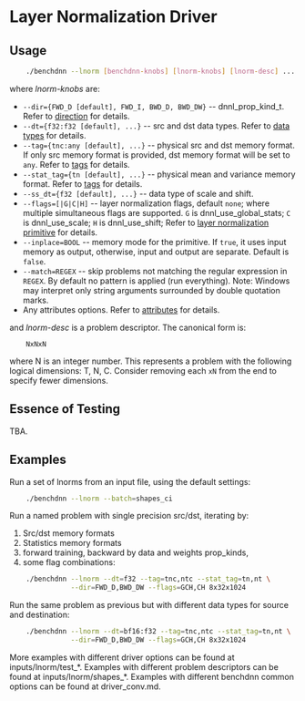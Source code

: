 # Layer Normalization Driver

## Usage
``` sh
    ./benchdnn --lnorm [benchdnn-knobs] [lnorm-knobs] [lnorm-desc] ...
```

where *lnorm-knobs* are:

 - `--dir={FWD_D [default], FWD_I, BWD_D, BWD_DW}` -- dnnl_prop_kind_t.
            Refer to [direction](knobs_dir.md) for details.
 - `--dt={f32:f32 [default], ...}` -- src and dst data types.
            Refer to [data types](knobs_dt.md) for details.
 - `--tag={tnc:any [default], ...}` -- physical src and dst memory format.
            If only src memory format is provided, dst memory format will be set
            to `any`. Refer to [tags](knobs_tag.md) for details.
 - `--stat_tag={tn [default], ...}` -- physical mean and variance memory format.
            Refer to [tags](knobs_tag.md) for details.
 - `--ss_dt={f32 [default], ...}` -- data type of scale and shift.
 - `--flags=[|G|C|H]` -- layer normalization flags, default `none`; where
            multiple simultaneous flags are supported.
            `G` is dnnl_use_global_stats;
            `C` is dnnl_use_scale;
            `H` is dnnl_use_shift;
            Refer to [layer normalization primitive](https://oneapi-src.github.io/oneDNN/dev_guide_layer_normalization.html)
            for details.
 - `--inplace=BOOL` -- memory mode for the primitive. If `true`, it uses input
            memory as output, otherwise, input and output are separate.
            Default is `false`.
 - `--match=REGEX` -- skip problems not matching the regular expression in
            `REGEX`. By default no pattern is applied (run everything).
            Note: Windows may interpret only string arguments surrounded by
            double quotation marks.
 - Any attributes options. Refer to [attributes](knobs_attr.md) for details.

and *lnorm-desc* is a problem descriptor. The canonical form is:
```
    NxNxN
```
where N is an integer number. This represents a problem with the
following logical dimensions: T, N, C. Consider removing each `xN` from
the end to specify fewer dimensions.

## Essence of Testing
TBA.


## Examples

Run a set of lnorms from an input file, using the default settings:
``` sh
    ./benchdnn --lnorm --batch=shapes_ci
```

Run a named problem with single precision src/dst, iterating by:
1) Src/dst memory formats
2) Statistics memory formats
3) forward training, backward by data and weights prop_kinds,
4) some flag combinations:
``` sh
    ./benchdnn --lnorm --dt=f32 --tag=tnc,ntc --stat_tag=tn,nt \
               --dir=FWD_D,BWD_DW --flags=GCH,CH 8x32x1024
```

Run the same problem as previous but with different data types for source and
destination:
``` sh
    ./benchdnn --lnorm --dt=bf16:f32 --tag=tnc,ntc --stat_tag=tn,nt \
               --dir=FWD_D,BWD_DW --flags=GCH,CH 8x32x1024
```

More examples with different driver options can be found at
inputs/lnorm/test_\*. Examples with different problem descriptors can be found
at inputs/lnorm/shapes_\*. Examples with different benchdnn common options can
be found at driver_conv.md.
